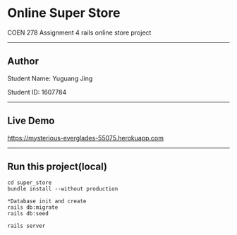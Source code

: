 # Online Super Store
<p>COEN 278 Assignment 4 rails online store project</p>
<hr />

## Author
<p>Student Name: Yuguang Jing</p>
<p>Student ID: 1607784</p>
<hr />

## Live Demo
https://mysterious-everglades-55075.herokuapp.com
<hr />

## Run this project(local)
```
cd super_store
bundle install --without production

*Database init and create
rails db:migrate
rails db:seed

rails server
```